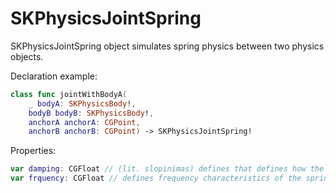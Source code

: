 # SKPhysicsJointSpring

SKPhysicsJointSpring object simulates spring physics between two physics objects.

Declaration example:
```swift 
class func jointWithBodyA(
    _ bodyA: SKPhysicsBody!,
    bodyB bodyB: SKPhysicsBody!,
    anchorA anchorA: CGPoint,
    anchorB anchorB: CGPoint) -> SKPhysicsJointSpring!
```

Properties:
```swift
var damping: CGFloat // (lit. slopinimas) defines that defines how the spring's motion should be damped (due to forces of friction)
var frquency: CGFloat // defines frequency characteristics of the spring
```